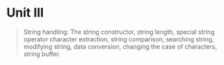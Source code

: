 # Unit III

> String handling: The string constructor, string length, special string operator character extraction, string comparison, searching string, modifying string, data conversion, changing the case of characters, string buffer.
